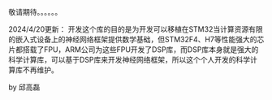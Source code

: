 敬请期待。。。。。。

2024/4/20更新：
开发这个库的目的是为开发可以移植在STM32当计算资源有限的嵌入式设备上的神经网络框架提供数学基础，但STM32F4、H7等性能强大的芯片都搭载了FPU，ARM公司为这些FPU开发了DSP库，而DSP库本身就是强大的科学计算库，可以基于DSP库来开发神经网络框架，所以这个个人开发的科学计算库不再维护。

by 邱高磊

